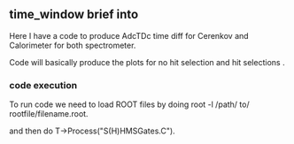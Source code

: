 ## time_window brief into
Here I have a code to produce AdcTDc time diff for Cerenkov and Calorimeter for both spectrometer.

Code will basically produce the plots for no hit selection and hit selections .

### code execution

To run code we need to load ROOT files by doing root -l /path/ to/ rootfile/filename.root.

and then do
T->Process("S(H)HMSGates.C").

